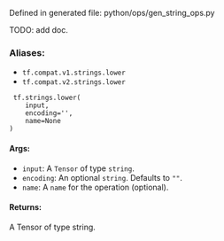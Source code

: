 
Defined in generated file: python/ops/gen_string_ops.py

TODO: add doc.
### Aliases:
- `tf.compat.v1.strings.lower`
- `tf.compat.v2.strings.lower`

```
 tf.strings.lower(
    input,
    encoding='',
    name=None
)
```
#### Args:
- `input`: A `Tensor` of type `string`.
- `encoding`: An optional `string`. Defaults to `""`.
- `name`: A `name` for the operation (optional).
#### Returns:

A Tensor of type string.
